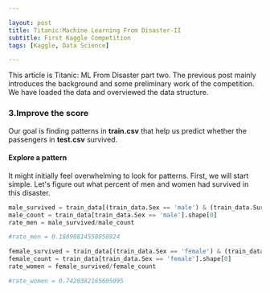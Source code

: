 ```yaml
---

layout: post
title: Titanic:Machine Learning From Disaster-II
subtitle: First Kaggle Competition
tags: [Kaggle, Data Science]

---
```


This article is Titanic: ML From Disaster part two. The previous post mainly introduces the background and some preliminary work of the competition. We have loaded the data and overviewed the data structure.

### 3.Improve the score
Our goal is finding patterns in **train.csv** that help us predict whether the passengers in **test.csv** survived.

#### Explore a pattern

It might initially feel overwhelming to look for patterns. First, we will start simple. Let's figure out what percent of men and women had survived in this disaster.

```python
male_survived = train_data[(train_data.Sex == 'male') & (train_data.Survived == 1)].shape[0]
male_count = train_data[train_data.Sex == 'male'].shape[0]
rate_men = male_survived/male_count

#rate_men = 0.18890814558058924

female_survived = train_data[(train_data.Sex == 'female') & (train_data.Survived == 1)].shape[0]
female_count = train_data[train_data.Sex == 'female'].shape[0]
rate_women = female_survived/female_count

#rate_women = 0.7420382165605095

```